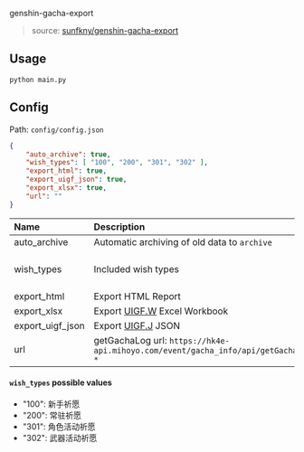 genshin-gacha-export

> source: [sunfkny/genshin-gacha-export](https://github.com/sunfkny/genshin-gacha-export)

## Usage

`python main.py`

## Config

Path: `config/config.json`

```json
{
    "auto_archive": true,
    "wish_types": [ "100", "200", "301", "302" ],
    "export_html": true,
    "export_uigf_json": true,
    "export_xlsx": true,
    "url": ""
}
```

| Name             | Description                                                                                    | Type   | Default                        |
| :--------------- | :--------------------------------------------------------------------------------------------- | :----- | :----------------------------- |
| auto_archive     | Automatic archiving of old data to `archive`                                                   | bool   | true                           |
| wish_types       | Included wish types                                                                            | array  | `["100", "200", "301", "302"]` |
| export_html      | Export HTML Report                                                                             | bool   | true                           |
| export_xlsx      | Export [UIGF.W](https://github.com/DGP-Studio/Snap.Genshin/wiki/StandardFormat) Excel Workbook | bool   | true                           |
| export_uigf_json | Export [UIGF.J](https://github.com/DGP-Studio/Snap.Genshin/wiki/StandardFormat) JSON           | bool   | true                           |
| url              | getGachaLog url: `https://hk4e-api.mihoyo.com/event/gacha_info/api/getGachaLog?*`              | string |                                |


#### `wish_types` possible values

- "100": 新手祈愿
- "200": 常驻祈愿
- "301": 角色活动祈愿
- "302": 武器活动祈愿

